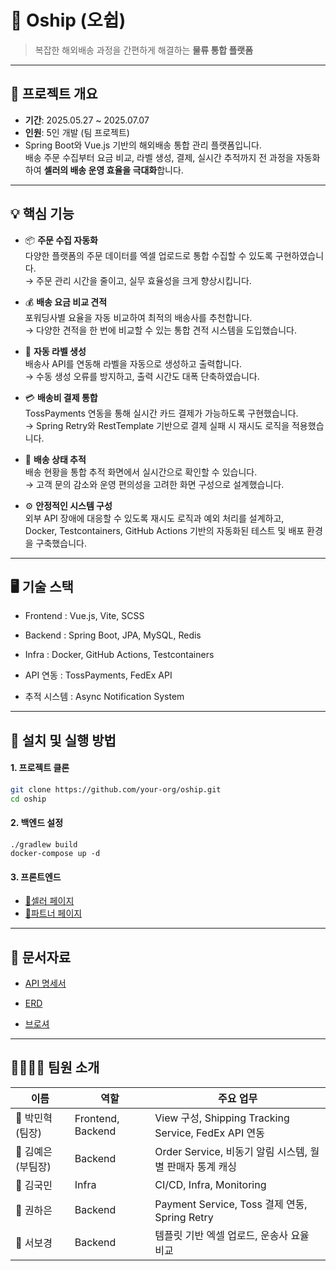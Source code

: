 # 🚢 Oship (오쉽)

> 복잡한 해외배송 과정을 간편하게 해결하는 **물류 통합 플랫폼**

---

## 📌 프로젝트 개요

- **기간**: 2025.05.27 ~ 2025.07.07
- **인원**: 5인 개발 (팀 프로젝트)
- Spring Boot와 Vue.js 기반의 해외배송 통합 관리 플랫폼입니다.  
  배송 주문 수집부터 요금 비교, 라벨 생성, 결제, 실시간 추적까지 전 과정을 자동화하여 **셀러의 배송 운영 효율을 극대화**합니다.

---

## 💡 핵심 기능

- 📦 **주문 수집 자동화**  
  다양한 플랫폼의 주문 데이터를 엑셀 업로드로 통합 수집할 수 있도록 구현하였습니다.  
  → 주문 관리 시간을 줄이고, 실무 효율성을 크게 향상시킵니다.

- 💰 **배송 요금 비교 견적**  
  포워딩사별 요율을 자동 비교하여 최적의 배송사를 추천합니다.  
  → 다양한 견적을 한 번에 비교할 수 있는 통합 견적 시스템을 도입했습니다.

- 🧾 **자동 라벨 생성**  
  배송사 API를 연동해 라벨을 자동으로 생성하고 출력합니다.  
  → 수동 생성 오류를 방지하고, 출력 시간도 대폭 단축하였습니다.

- 💳 **배송비 결제 통합**  
  TossPayments 연동을 통해 실시간 카드 결제가 가능하도록 구현했습니다.  
  → Spring Retry와 RestTemplate 기반으로 결제 실패 시 재시도 로직을 적용했습니다.

- 🚚 **배송 상태 추적**  
  배송 현황을 통합 추적 화면에서 실시간으로 확인할 수 있습니다.  
  → 고객 문의 감소와 운영 편의성을 고려한 화면 구성으로 설계했습니다.

- ⚙️ **안정적인 시스템 구성**  
  외부 API 장애에 대응할 수 있도록 재시도 로직과 예외 처리를 설계하고,  
  Docker, Testcontainers, GitHub Actions 기반의 자동화된 테스트 및 배포 환경을 구축했습니다.


---

## 🖥️ 기술 스택

- Frontend : Vue.js, Vite, SCSS

- Backend : Spring Boot, JPA, MySQL, Redis

- Infra : Docker, GitHub Actions, Testcontainers

- API 연동 : TossPayments, FedEx API

- 추적 시스템 : Async Notification System

---

## 🚀 설치 및 실행 방법

#### 1. 프로젝트 클론
```bash
git clone https://github.com/your-org/oship.git
cd oship
```

#### 2. 백엔드 설정

```bashcd backend
./gradlew build
docker-compose up -d
```

#### 3. 프론트엔드
- [🛒셀러 페이지](https://github.com/oship-management/oship-fe-partner)
- [🤝파트너 페이지](https://github.com/oship-management/oship-fe-partner)

---
## 📑 문서자료

- [API 명세서](링크추가예정)

- [ERD](https://www.erdcloud.com/d/P59dEbgyLSHW2zCGK)

- [브로셔](https://www.notion.so/teamsparta/14-2162dc3ef514809a980bd4f2317ad7c9?p=21e2dc3ef514811ca0b2ca6b9a5f36ca&pm=s)

---

## 👨‍👩‍👧‍👦 팀원 소개
| 이름           | 역할                 | 주요 업무                                            |
|--------------| ------------------ |--------------------------------------------------|
| 🐔 박민혁 (팀장)  | Frontend, Backend   | View 구성, Shipping Tracking Service, FedEx API 연동 |
| 🐣 김예은 (부팀장) | Backend            | Order Service, 비동기 알림 시스템, 월별 판매자 통계 캐싱          |
| 🐣 김국민       | Infra              | CI/CD, Infra, Monitoring                         |
| 🐣 권하은       | Backend            | Payment Service, Toss 결제 연동, Spring Retry        |
| 🐣 서보경       | Backend            | 템플릿 기반 엑셀 업로드, 운송사 요율 비교                         |
